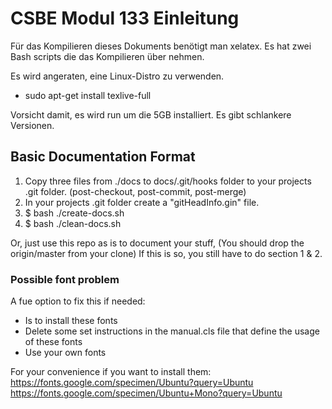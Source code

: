 # CSBE Modul 133 Einleitung
Für das Kompilieren dieses Dokuments benötigt man xelatex. Es hat zwei Bash scripts die das Kompilieren 
über nehmen.

Es wird angeraten, eine Linux-Distro zu verwenden.

- sudo apt-get install texlive-full

Vorsicht damit, es wird run um die 5GB installiert. Es gibt schlankere Versionen.


## Basic Documentation Format

1. Copy three files from ./docs to docs/.git/hooks folder to your projects
   .git folder. (post-checkout, post-commit, post-merge)
2. In your projects .git folder create a "gitHeadInfo.gin" file.
3. $ bash ./create-docs.sh
4. $ bash ./clean-docs.sh

Or, just use this repo as is to document your stuff, (You should drop the origin/master from your clone)
If this is so, you still have to do section 1 & 2.

### Possible font problem
A fue option to fix this if needed:
- Is to install these fonts
- Delete some set instructions in the manual.cls file that define the usage of these fonts
- Use your own fonts

For your convenience if you want to install them: \
https://fonts.google.com/specimen/Ubuntu?query=Ubuntu \
https://fonts.google.com/specimen/Ubuntu+Mono?query=Ubuntu